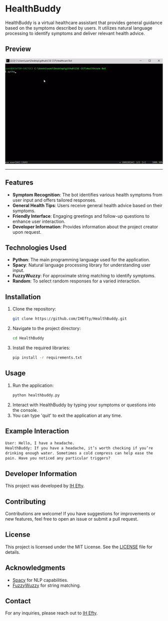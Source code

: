 # HealthBuddy

HealthBuddy is a virtual healthcare assistant that provides general guidance based on the symptoms described by users. It utilizes natural language processing to identify symptoms and deliver relevant health advice.

## Preview

![Preview](./res/preview.gif)

---

## Features

- **Symptom Recognition**: The bot identifies various health symptoms from user input and offers tailored responses.
- **General Health Tips**: Users receive general health advice based on their symptoms.
- **Friendly Interface**: Engaging greetings and follow-up questions to enhance user interaction.
- **Developer Information**: Provides information about the project creator upon request.

## Technologies Used

- **Python**: The main programming language used for the application.
- **Spacy**: Natural language processing library for understanding user input.
- **FuzzyWuzzy**: For approximate string matching to identify symptoms.
- **Random**: To select random responses for a varied interaction.

## Installation

1. Clone the repository:
   ```bash
   git clone https://github.com/IHEfty/HealthBuddy.git
   ```
2. Navigate to the project directory:
   ```bash
   cd HealthBuddy
   ```
3. Install the required libraries:
   ```bash
   pip install -r requirements.txt
   ```

## Usage

1. Run the application:
   ```bash
   python healthbuddy.py
   ```
2. Interact with HealthBuddy by typing your symptoms or questions into the console.
3. You can type 'quit' to exit the application at any time.

## Example Interaction

```
User: Hello, I have a headache.
HealthBuddy: If you have a headache, it’s worth checking if you’re drinking enough water. Sometimes a cold compress can help ease the pain. Have you noticed any particular triggers?
```

## Developer Information

This project was developed by [IH Efty](https://github.com/IHEfty/).

## Contributing

Contributions are welcome! If you have suggestions for improvements or new features, feel free to open an issue or submit a pull request.

## License

This project is licensed under the MIT License. See the [LICENSE](LICENSE) file for details.

## Acknowledgments

- [Spacy](https://spacy.io/) for NLP capabilities.
- [FuzzyWuzzy](https://github.com/seatgeek/fuzzywuzzy) for string matching.

## Contact

For any inquiries, please reach out to [IH Efty](mailto:youremail@example.com).
